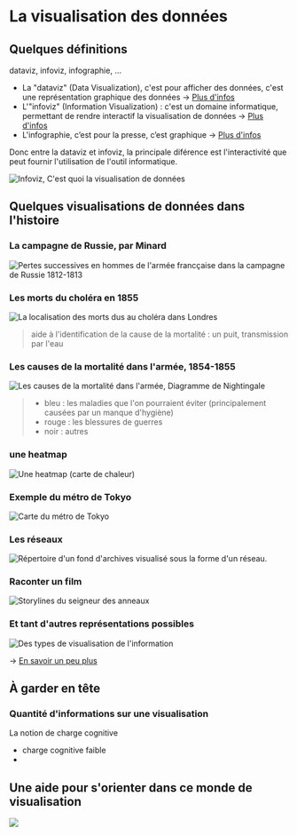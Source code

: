 # La visualisation des données
## Quelques définitions
dataviz, infoviz, infographie, ...

- La "dataviz" (Data Visualization), c'est pour afficher des données, c'est une représentation graphique des données -> [Plus d'infos](https://fr.wikipedia.org/wiki/Repr%C3%A9sentation_graphique_de_donn%C3%A9es_statistiques) 
- L'"infoviz" (Information Visualization) : c'est un domaine informatique, permettant de rendre interactif la visualisation de données -> [Plus d'infos](https://fr.wikipedia.org/wiki/Visualisation_d'informations)
- L'infographie, c’est pour la presse, c’est graphique -> [Plus d'infos](https://fr.wikipedia.org/wiki/Graphisme_d'information_en_France)

Donc entre la dataviz et infoviz, la principale diférence est l'interactivité que peut fournir l'utilisation de l'outil informatique.

![Infoviz, C'est quoi la visualisation de données](http://40.media.tumblr.com/tumblr_m54zucgNfa1rudy45o1_1280.jpg  "Infoviz, C'est quoi la visualisation de données")


## Quelques visualisations de données dans l'histoire
### La campagne de Russie, par Minard
![Pertes successives en hommes de l'armée francçaise dans la campagne de Russie 1812-1813](https://upload.wikimedia.org/wikipedia/commons/thumb/5/5f/Minard's_Map_%28vectorized%29.svg/1280px-Minard's_Map_%28vectorized%29.svg.png?uselang=fr  "Pertes successives en hommes de l'armée francçaise dans la campagne de Russie 1812-1813")
### Les morts du choléra en 1855
![La localisation des morts dus au choléra dans Londres](https://upload.wikimedia.org/wikipedia/commons/thumb/2/27/Snow-cholera-map-1.jpg/1098px-Snow-cholera-map-1.jpg?uselang=fr "La localisation des morts dus au choléra dans Londres")
> aide à l'identification de la cause de la mortalité : un puit, transmission par l'eau
### Les causes de la mortalité dans l'armée, 1854-1855
![Les causes de la mortalité dans l'armée, Diagramme de Nightingale](https://upload.wikimedia.org/wikipedia/commons/thumb/1/17/Nightingale-mortality.jpg/1280px-Nightingale-mortality.jpg?uselang=fr "Les causes de la mortalité dans l'armée")
> - bleu : les maladies que l'on pourraient éviter (principalement causées par un manque d'hygiène)
> - rouge : les blessures de guerres
> - noir : autres

### une heatmap
![Une heatmap (carte de chaleur)](https://upload.wikimedia.org/wikipedia/commons/thumb/a/aa/R%C3%A9sum%C3%A9_graphique_g%C3%A9n%C3%A9ral_de_l'Atlas_statistique_de_la_population_de_Paris.jpg/1280px-R%C3%A9sum%C3%A9_graphique_g%C3%A9n%C3%A9ral_de_l'Atlas_statistique_de_la_population_de_Paris.jpg?uselang=fr  "Représentation de de type heatmap (carte de chaleur)")

### Exemple du métro de Tokyo
![Carte du métro de Tokyo](http://angiesrainbow.com/geikokujin/wp-content/uploads/2012/05/Tokyo-plan-metro.jpg  "Carte du métro de Tokyo")

### Les réseaux 
![Répertoire d'un fond d'archives visualisé sous la forme d'un réseau.](https://upload.wikimedia.org/wikipedia/commons/thumb/9/9b/Social_Network_Analysis_Visualization.png/1024px-Social_Network_Analysis_Visualization.png?uselang=fr  "Répertoire d'un fonds d'archives visualisé sous la forme d'un réseau.")

### Raconter un film
![Storylines du seigneur des anneaux](http://xkcd.com/657/large/  "Storylines du seigneur des anneaux")


### Et tant d'autres représentations possibles

![Des types de visualisation de l'information](http://40.media.tumblr.com/tumblr_m54zsjNbCJ1rudy45o1_1280.jpg  "Des types de visualisation de l'information")


-> [En savoir un peu plus](http://panneaux.expoviz.fr/tagged/revisiter)

## À garder en tête
### Quantité d'informations sur une visualisation
La notion de charge cognitive
- charge cognitive faible
- 

## Une aide pour s'orienter dans ce monde de visualisation
![](http://41.media.tumblr.com/tumblr_m54zvcNzeH1rudy45o1_1280.jpg  "")


